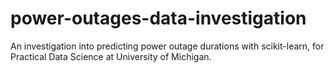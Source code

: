 # power-outages-data-investigation
An investigation into predicting power outage durations with scikit-learn, for Practical Data Science at University of Michigan.
